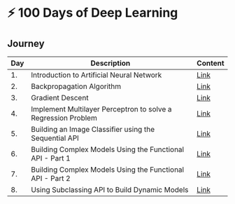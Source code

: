 # :zap: 100 Days of Deep Learning


## Journey

| Day | Description | Content |
| --- | ----------- | ----- |
| 1. | Introduction to Artificial Neural Network | [Link](day-1) |
| 2. | Backpropagation Algorithm | [Link](day-2) |
| 3. | Gradient Descent | [Link](day-3) |
| 4. | Implement Multilayer Perceptron to solve a Regression Problem | [Link](day-4) |
| 5. | Building an Image Classifier using the Sequential API | [Link](day-5) |
| 6. | Building Complex Models Using the Functional API - Part 1 | [Link](day-6) |
| 7. | Building Complex Models Using the Functional API - Part 2 | [Link](day-7) |
| 8. | Using Subclassing API to Build Dynamic Models | [Link](day-8) |

